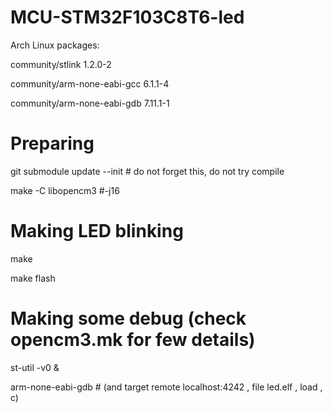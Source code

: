 # MCU-STM32F103C8T6-led

Arch Linux packages:

community/stlink 1.2.0-2

community/arm-none-eabi-gcc 6.1.1-4

community/arm-none-eabi-gdb 7.11.1-1

# Preparing

git submodule update --init # do not forget this, do not try compile

make -C libopencm3 #-j16

# Making LED blinking

make

make flash

# Making some debug (check opencm3.mk for few details)

st-util -v0 &

arm-none-eabi-gdb # (and target remote localhost:4242 , file led.elf , load , c)
